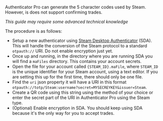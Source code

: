 Authenticator Pro can generate the 5 character codes used by Steam. However, is does not support confirming trades.

*This guide may require some advanced technical knowledge*

The procedure is as follows:

- Setup a new authenticator using [Steam Desktop Authenticator](https://github.com/Jessecar96/SteamDesktopAuthenticator) (SDA). This will handle the conversion of the Steam protocol to a standard ``otpauth://`` URI. Do not enable encryption just yet.
- Once up and running, in the directory where you are running SDA you will find a ``maFiles`` directory. This contains your account secrets.
- Open the file for your account called ``{STEAM_ID}.maFile``, where ``STEAM_ID`` is the unique identifier for your Steam account, using a text editor. If you are setting this up for the first time, there should only be one file.
- Find the ``uri`` json property it will have a URI in this format ``otpauth://totp/Steam:username?secret=MYSECREYKEY&issuer=Steam``.
- Create a QR code using this string using the method of your choice or enter the secret part of the URI in Authenticator Pro using the Steam type.
- (Optional) Enable encryption in SDA. You should keep using SDA because it's the only way for you to accept trades.

